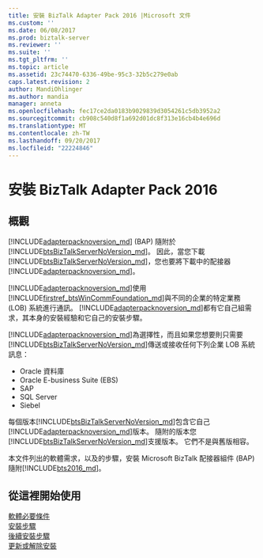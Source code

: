 ```yaml
---
title: 安裝 BizTalk Adapter Pack 2016 |Microsoft 文件
ms.custom: ''
ms.date: 06/08/2017
ms.prod: biztalk-server
ms.reviewer: ''
ms.suite: ''
ms.tgt_pltfrm: ''
ms.topic: article
ms.assetid: 23c74470-6336-49be-95c3-32b5c279e0ab
caps.latest.revision: 2
author: MandiOhlinger
ms.author: mandia
manager: anneta
ms.openlocfilehash: fec17ce2da0183b9029839d3054261c5db3952a2
ms.sourcegitcommit: cb908c540d8f1a692d01dc8f313e16cb4b4e696d
ms.translationtype: MT
ms.contentlocale: zh-TW
ms.lasthandoff: 09/20/2017
ms.locfileid: "22224846"
---
```

# <a name="install-the-biztalk-adapter-pack-2016"></a>安裝 BizTalk Adapter Pack 2016
## <a name="overview"></a>概觀

[!INCLUDE[adapterpacknoversion_md](../includes/adapterpacknoversion-md.md)] (BAP) 隨附於[!INCLUDE[btsBizTalkServerNoVersion_md](../includes/btsbiztalkservernoversion-md.md)]。 因此，當您下載[!INCLUDE[btsBizTalkServerNoVersion_md](../includes/btsbiztalkservernoversion-md.md)]，您也要將下載中的配接器[!INCLUDE[adapterpacknoversion_md](../includes/adapterpacknoversion-md.md)]。 

[!INCLUDE[adapterpacknoversion_md](../includes/adapterpacknoversion-md.md)]使用[!INCLUDE[firstref_btsWinCommFoundation_md](../includes/firstref-btswincommfoundation-md.md)]與不同的企業的特定業務 (LOB) 系統進行通訊。 [!INCLUDE[adapterpacknoversion_md](../includes/adapterpacknoversion-md.md)]都有它自己組需求，其本身的安裝經驗和它自己的安裝步驟。 

[!INCLUDE[adapterpacknoversion_md](../includes/adapterpacknoversion-md.md)]為選擇性，而且如果您想要則只需要[!INCLUDE[btsBizTalkServerNoVersion_md](../includes/btsbiztalkservernoversion-md.md)]傳送或接收任何下列企業 LOB 系統訊息： 

* Oracle 資料庫
* Oracle E-business Suite (EBS)
* SAP
* SQL Server
* Siebel

每個版本[!INCLUDE[btsBizTalkServerNoVersion_md](../includes/btsbiztalkservernoversion-md.md)]包含它自己[!INCLUDE[adapterpacknoversion_md](../includes/adapterpacknoversion-md.md)]版本。 隨附的版本您[!INCLUDE[btsBizTalkServerNoVersion_md](../includes/btsbiztalkservernoversion-md.md)]支援版本。 它們不是與舊版相容。

本文件列出的軟體需求，以及的步驟，安裝 Microsoft BizTalk 配接器組件 (BAP) 隨附[!INCLUDE[bts2016_md](../includes/bts2016-md.md)]。 

## <a name="get-started-here"></a>從這裡開始使用
[軟體必要條件](../adapters-and-accelerators/software-prerequisites-for-biztalk-adapter-pack-2016.md)  
[安裝步驟](../adapters-and-accelerators/installing-the-biztalk-adapter-pack-2016.md)  
[後續安裝步驟](../adapters-and-accelerators/post-installation-steps-for-biztalk-adapter-pack-2016.md)  
[更新或解除安裝](../adapters-and-accelerators/update-or-uninstall-the-biztalk-adapter-pack-2016.md)